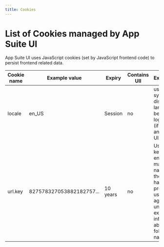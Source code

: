 ```yaml
---
title: Cookies
---
```

# List of Cookies managed by App Suite UI
App Suite UI uses JavaScript cookies (set by JavaScript frontend code) to persist frontend related data.

Cookie name | Example value | Expiry | Contains UII | Explanation
--- | --- | --- | --- | ---
locale| en_US | Session | no | used to sync displayed language between login page (if used) and main UI.
url.key| 827578327053882182757... | 10 years | no | Used as a key to encrypt mail folder names in the URL hash to protect the user against unwanted exposure of information about mail folder names
